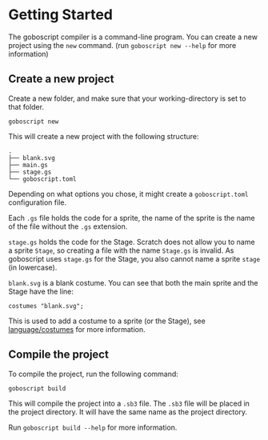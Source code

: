 # Getting Started

The goboscript compiler is a command-line program. You can create a new project using
the `new` command. (run `goboscript new --help` for more information)

## Create a new project

Create a new folder, and make sure that your working-directory is set to that folder.

```shell
goboscript new
```

This will create a new project with the following structure:

```
.
├── blank.svg
├── main.gs
├── stage.gs
└── goboscript.toml
```

Depending on what options you chose, it might create a `goboscript.toml` configuration
file.

Each `.gs` file holds the code for a sprite, the name of the sprite is the name of
the file without the `.gs` extension.

`stage.gs` holds the code for the Stage. Scratch does not allow you to name a sprite
`Stage`, so creating a file with the name `Stage.gs` is invalid. As goboscript
uses `stage.gs` for the Stage, you also cannot name a sprite `stage` (in lowercase).

`blank.svg` is a blank costume. You can see that both the main sprite and the Stage have
the line:

```goboscript
costumes "blank.svg";
```

This is used to add a costume to a sprite (or the Stage), see
[language/costumes](./language/costumes.md) for more information.

## Compile the project

To compile the project, run the following command:

```shell
goboscript build
```

This will compile the project into a `.sb3` file. The `.sb3` file will be placed in the
project directory. It will have the same name as the project directory.

Run `goboscript build --help` for more information.
